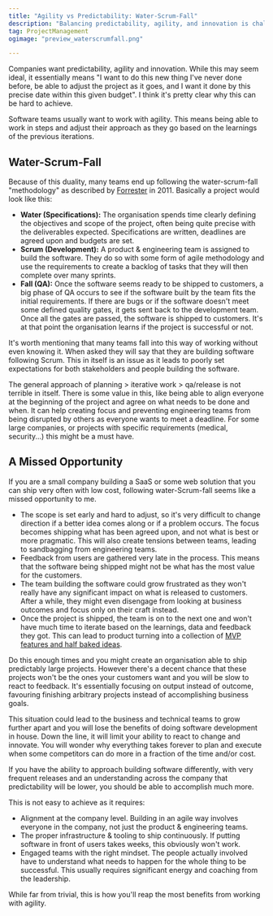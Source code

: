 ```yaml
---
title: "Agility vs Predictability: Water-Scrum-Fall"
description: "Balancing predictability, agility, and innovation is challenging, and many organisations end up with a mix of waterfall and agile methodology, which can be a big missed opportunity for some teams."
tag: ProjectManagement
ogimage: "preview_waterscrumfall.png"

---
```


Companies want predictability, agility and innovation. While this may seem ideal, it essentially means "I want to do this new thing I've never done before, be able to adjust the project as it goes, and I want it done by this precise date within this given budget". I think it's pretty clear why this can be hard to achieve.

Software teams usually want to work with agility. This means being able to work in steps and adjust their approach as they go based on the learnings of the previous iterations.

## Water-Scrum-Fall

Because of this duality, many teams end up following the water-scrum-fall "methodology" as described by [Forrester](https://www.forrester.com/report/water-scrum-fall-is-the-reality-of-agile-for-most-organizations-today/RES60109) in 2011. Basically a project would look like this:

- **Water (Specifications):** The organisation spends time clearly defining the objectives and scope of the project, often being quite precise with the deliverables expected. Specifications are written, deadlines are agreed upon and budgets are set.
- **Scrum (Development):** A product & engineering team is assigned to build the software. They do so with some form of agile methodology and use the requirements to create a backlog of tasks that they will then complete over many sprints.
- **Fall (QA):** Once the software seems ready to be shipped to customers, a big phase of QA occurs to see if the software built by the team fits the initial requirements. If there are bugs or if the software doesn't meet some defined quality gates, it gets sent back to the development team. Once all the gates are passed, the software is shipped to customers. It's at that point the organisation learns if the project is successful or not.

It's worth mentioning that many teams fall into this way of working without even knowing it. When asked they will say that they are building software following Scrum. This in itself is an issue as it leads to poorly set expectations for both stakeholders and people building the software.

The general approach of planning > iterative work > qa/release is not terrible in itself. There is some value in this, like being able to align everyone at the beginning of the project and agree on what needs to be done and when. It can help creating focus and preventing engineering teams from being disrupted by others as everyone wants to meet a deadline. For some large companies, or projects with specific requirements (medical, security...) this might be a must have.

## A Missed Opportunity

If you are a small company building a SaaS or some web solution that you can ship very often with low cost, following water-Scrum-fall seems like a missed opportunity to me.

- The scope is set early and hard to adjust, so it's very difficult to change direction if a better idea comes along or if a problem occurs. The focus becomes shipping what has been agreed upon, and not what is best or more pragmatic. This will also create tensions between teams, leading to sandbagging from engineering teams.
- Feedback from users are gathered very late in the process. This means that the software being shipped might not be what has the most value for the customers.
- The team building the software could grow frustrated as they won't really have any significant impact on what is released to customers. After a while, they might even disengage from looking at business outcomes and focus only on their craft instead.
- Once the project is shipped, the team is on to the next one and won't have much time to iterate based on the learnings, data and feedback they got. This can lead to product turning into a collection of [MVP features and half baked ideas](/blog/2024/01/09/minimum-viable-product-iterations/).

Do this enough times and you might create an organisation able to ship predictably large projects. However there's a decent chance that these projects won't be the ones your customers want and you will be slow to react to feedback. It's essentially focusing on output instead of outcome, favouring finishing arbitrary projects instead of accomplishing business goals.

This situation could lead to the business and technical teams to grow further apart and you will lose the benefits of doing software development in house. Down the line, it will limit your ability to react to change and innovate. You will wonder why everything takes forever to plan and execute when some competitors can do more in a fraction of the time and/or cost.

If you have the ability to approach building software differently, with very frequent releases and an understanding across the company that predictability will be lower, you should be able to accomplish much more.

This is not easy to achieve as it requires:

- Alignment at the company level. Building in an agile way involves everyone in the company, not just the product & engineering teams.
- The proper infrastructure & tooling to ship continuously. If putting software in front of users takes weeks, this obviously won't work.
- Engaged teams with the right mindset. The people actually involved have to understand what needs to happen for the whole thing to be successful. This usually requires significant energy and coaching from the leadership.

While far from trivial, this is how you'll reap the most benefits from working with agility. 

